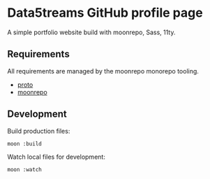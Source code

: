 # Data5treams GitHub profile page

A simple portfolio website build with moonrepo, Sass, 11ty.

## Requirements

All requirements are managed by the moonrepo monorepo tooling.

- [proto](https://moonrepo.dev/proto)
- [moonrepo](https://moonrepo.dev/)

## Development

Build production files:

```
moon :build
```

Watch local files for development:

```
moon :watch
```

